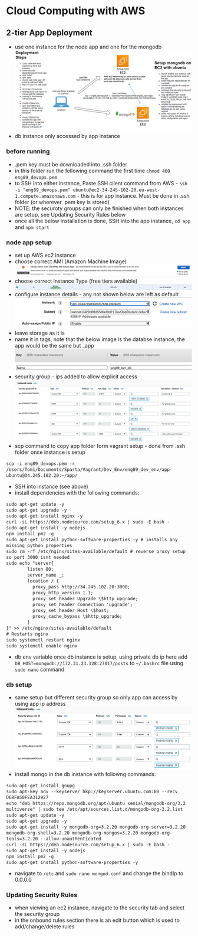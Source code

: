 # Cloud Computing with AWS
## 2-tier App Deployment
- use one instance for the node app and one for the mongodb
![2-tier](images/2_tier.png)
- db instance only accessed by app instance

### before running
- .pem key must be downloaded into .ssh folder
- in this folder run the following command the first time `chmod 400 eng89_devops.pem`
- to SSH into either instance, Paste SSH client command from AWS - `ssh -i "eng89_devops.pem" ubuntu@ec2-34-245-102-20.eu-west-1.compute.amazonaws.com` - this is for app instance. Must be done in .ssh folder (or wherever .pem key is stored)
- NOTE: the securoty groups can only be finished when both instances are setup, see Updating Security Rules below
- once all the below installation is done, SSH into the app instance, `cd app` and `npm start`

### node app setup
- set up AWS ec2 instance
- choose correct AMI (Amazon Machine Image)
![AMI](images/ubuntu_box.png)
- choose correct Instance Type (free tiers available)
![instance](images/instance.png)
- configure instance details - any not shown below are left as default
![instance details](images/instance_details.png)
- leave storage as it is
- name it in tags, note that the below image is the databse instance, the app would be the same but _app
![db naming key](images/db_naming.png)
- security group - ips added to allow explicit access
![app security group](images/app_sg.png)
- scp command to copy app folder form vagrant setup - done from .ssh folder once instance is setup
```linux
scp -i eng89_devops.pem -r /Users/Tom1/Documents/Sparta/Vagrant/Dev_Env/eng89_dev_env/app ubuntu@34.245.102.20:~/app/
```
- SSH into instance (see above)
- install dependencies with the following commands:
```linux
sudo apt-get update -y
sudo apt-get upgrade -y
sudo apt-get install nginx -y
curl -sL https://deb.nodesource.com/setup_6.x | sudo -E bash - 
sudo apt-get install -y nodejs 
npm install pm2 -g 
sudo apt-get install python-software-properties -y # installs any missing python properties
sudo rm -rf /etc/nginx/sites-available/default # reverse proxy setup so port 3000 isnt needed
sudo echo "server{
        listen 80;
        server_name _;
        location / {
          proxy_pass http://34.245.102.20:3000;
          proxy_http_version 1.1;
          proxy_set_header Upgrade \$http_upgrade;
          proxy_set_header Connection 'upgrade';
          proxy_set_header Host \$host;
          proxy_cache_bypass \$http_upgrade;
        }
}" >> /etc/nginx/sites-available/default
# Restarts nginx
sudo systemctl restart nginx
sudo systemctl enable nginx
```
- db env variable once db instance is setup, using private db ip here
add `DB_HOST=mongodb://172.31.23.128:27017/posts` to `~/.bashrc` file using `sudo nano` command

### db setup
- same setup but different security group so only app can access by using app ip address
![db security group](images/db_sg.png)
- install mongo in the db instance with followng commands:
```linux
sudo apt-get install gnupg
sudo apt-key adv --keyserver hkp://keyserver.ubuntu.com:80 --recv D68FA50FEA312927
echo "deb https://repo.mongodb.org/apt/ubuntu xenial/mongodb-org/3.2 multiverse" | sudo tee /etc/apt/sources.list.d/mongodb-org-3.2.list
sudo apt-get update -y
sudo apt-get upgrade -y
sudo apt-get install -y mongodb-org=3.2.20 mongodb-org-server=3.2.20 mongodb-org-shell=3.2.20 mongodb-org-mongos=3.2.20 mongodb-org-tools=3.2.20 --allow-unauthenticated
curl -sL https://deb.nodesource.com/setup_6.x | sudo -E bash - 
sudo apt-get install -y nodejs
npm install pm2 -g 
sudo apt-get install python-software-properties -y
```
- navigate to `/etc` and `sudo nano mongod.conf` and change the bindIp to 0.0.0.0

### Updating Security Rules
- when viewing an ec2 instance, navigate to the security tab and select the security group
- in the onbound rules section there is an edit button which is used to add/change/delete rules











